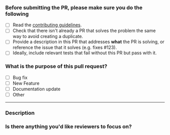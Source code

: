 <!-- Thank you for contributing! -->

### Before submitting the PR, please make sure you do the following

- [ ] Read the [contributing guidelines](https://github.com/vitejs/vite/blob/main/.github/contributing.md).
- [ ] Check that there isn't already a PR that solves the problem the same way to avoid creating a duplicate.
- [ ] Provide a description in this PR that addresses **what** the PR is solving, or reference the issue that it solves (e.g. fixes #123).
- [ ] Ideally, include relevant tests that fail without this PR but pass with it.

### What is the purpose of this pull request? <!-- (put an "X" next to an item) -->

- [ ] Bug fix
- [ ] New Feature
- [ ] Documentation update
- [ ] Other

---

### Description

<!-- Please insert your description here and provide especially info about the "what" this PR is solving -->

### Is there anything you'd like reviewers to focus on?
